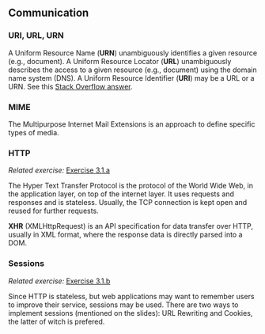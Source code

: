 ## Communication

### URI, URL, URN
A Uniform Resource Name (**URN**) unambiguously identifies a given resource (e.g., document). A Uniform Resource Locator (**URL**) unambiguously describes the access to a given resource (e.g., document) using the domain name system (DNS). A Uniform Resource Identifier (**URI**) may be a URL or a URN. See this [Stack Overflow answer](http://stackoverflow.com/a/1984225).

### MIME
The Multipurpose Internet Mail Extensions is an approach to define specific types of media.

### HTTP
*Related exercise:* [Exercise 3.1.a](https://svn.uni-koblenz.de/ist/webeng-wise1516/trunk/Exercise/Exercise3-Deadline2Dec2015/Exercise3.pdf)

The Hyper Text Transfer Protocol is the protocol of the World Wide Web, in the application layer, on top of the internet layer. It uses requests and responses and is stateless. Usually, the TCP connection is kept open and reused for further requests.

**XHR** (XMLHttpRequest) is an API specification for data transfer over HTTP, usually in XML format, where the response data is directly parsed into a DOM.

### Sessions
*Related exercise:* [Exercise 3.1.b](https://svn.uni-koblenz.de/ist/webeng-wise1516/trunk/Exercise/Exercise3-Deadline2Dec2015/Exercise3.pdf)

Since HTTP is stateless, but web applications may want to remember users to improve their service, sessions may be used. There are two ways to implement sessions (mentioned on the slides): URL Rewriting and Cookies, the latter of witch is prefered.
